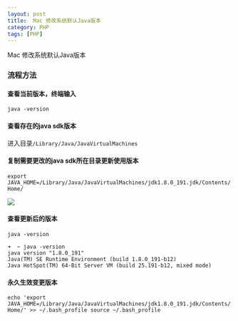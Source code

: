 ```yaml
---
layout: post
title:  Mac 修改系统默认Java版本
category: PHP 
tags: [PHP]
---
```


Mac 修改系统默认Java版本
### 流程方法

#### 查看当前版本，终端输入  
`java -version`

#### 查看存在的java sdk版本
进入目录`/Library/Java/JavaVirtualMachines`


#### 复制需要更改的java sdk所在目录更新使用版本
`export JAVA_HOME=/Library/Java/JavaVirtualMachines/jdk1.8.0_191.jdk/Contents/Home/`

![](https://static.studytime.xin/image/articles/java/update-version/mac-java-update-version1.jpg)


#### 查看更新后的版本
`java -version`

```$xslt
➜  ~ java -version
java version "1.8.0_191"
Java(TM) SE Runtime Environment (build 1.8.0_191-b12)
Java HotSpot(TM) 64-Bit Server VM (build 25.191-b12, mixed mode)
```

#### 永久生效变更版本
`echo 'export JAVA_HOME=/Library/Java/JavaVirtualMachines/jdk1.8.0_191.jdk/Contents/Home/' >> ~/.bash_profile source ~/.bash_profile
`





















